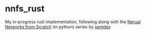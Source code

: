 # nnfs_rust
My in-progress rust implementation, following along with the [Nerual Networks from Scratch](https://www.youtube.com/playlist?list=PLQVvvaa0QuDcjD5BAw2DxE6OF2tius3V3) (in python) series by [sentdex](https://www.youtube.com/@sentdex)
